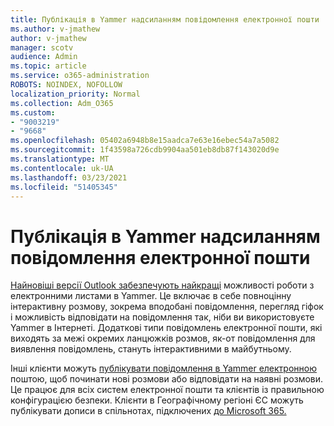 ```yaml
---
title: Публікація в Yammer надсиланням повідомлення електронної пошти
ms.author: v-jmathew
author: v-jmathew
manager: scotv
audience: Admin
ms.topic: article
ms.service: o365-administration
ROBOTS: NOINDEX, NOFOLLOW
localization_priority: Normal
ms.collection: Adm_O365
ms.custom:
- "9003219"
- "9668"
ms.openlocfilehash: 05402a6948b8e15aadca7e63e16ebec54a7a5082
ms.sourcegitcommit: 1f43598a726cdb9904aa501eb8db87f143020d9e
ms.translationtype: MT
ms.contentlocale: uk-UA
ms.lasthandoff: 03/23/2021
ms.locfileid: "51405345"
---
```

# <a name="post-to-yammer-by-sending-an-email-message"></a>Публікація в Yammer надсиланням повідомлення електронної пошти

[Найновіші версії Outlook забезпечують найкращі](https://support.microsoft.com/office/work-with-yammer-from-outlook-fd695485-225b-410f-b24a-17f971b46b25) можливості роботи з електронними листами в Yammer. Це включає в себе повноцінну інтерактивну розмову, зокрема вподобані повідомлення, перегляд гіфок і можливість відповідати на повідомлення так, ніби ви використовуєте Yammer в Інтернеті. Додаткові типи повідомлень електронної пошти, які виходять за межі окремих ланцюжків розмов, як-от повідомлення для виявлення повідомлень, стануть інтерактивними в майбутньому.

Інші клієнти можуть [публікувати повідомлення в Yammer електронною](https://support.microsoft.com/office/new-yammer-post-to-yammer-by-sending-an-email-message-830e6825-56f6-4169-a6b9-1b3ca0cdad4d) поштою, щоб починати нові розмови або відповідати на наявні розмови. Це працює для всіх систем електронної пошти та клієнтів із правильною конфігурацією безпеки. Клієнти в Географічному регіоні ЄС можуть публікувати дописи в спільнотах, підключених [до Microsoft 365.](https://docs.microsoft.com/yammer/manage-yammer-groups/yammer-and-office-365-groups)
